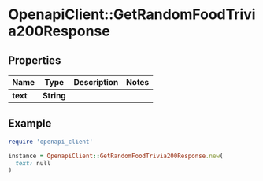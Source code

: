 # OpenapiClient::GetRandomFoodTrivia200Response

## Properties

| Name | Type | Description | Notes |
| ---- | ---- | ----------- | ----- |
| **text** | **String** |  |  |

## Example

```ruby
require 'openapi_client'

instance = OpenapiClient::GetRandomFoodTrivia200Response.new(
  text: null
)
```

